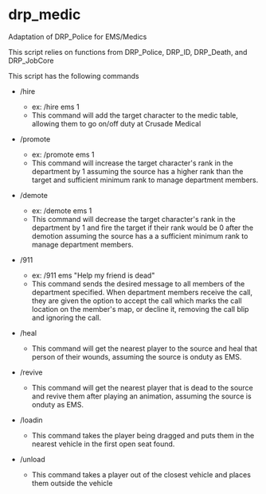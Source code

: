 # drp_medic
Adaptation of DRP_Police for EMS/Medics

This script relies on functions from DRP_Police, DRP_ID, DRP_Death, and DRP_JobCore  
  
This script has the following commands  
  - /hire <department> <charid>  
    - ex: /hire ems 1  
    - This command will add the target character to the medic table, allowing them to go on/off duty at Crusade Medical  
      
  - /promote <department> <charid>  
    - ex: /promote ems 1  
    - This command will increase the target character's rank in the department by 1 assuming the source has a higher rank than the target and sufficient minimum rank to manage department members.  
    
  - /demote <department> <charid>  
    - ex: /demote ems 1  
    - This command will decrease the target character's rank in the department by 1 and fire the target if their rank would be 0 after the demotion assuming the source has a a sufficient minimum rank to manage department members.  
      
  - /911 <department> <message>  
    - ex: /911 ems "Help my friend is dead"  
    - This command sends the desired message to all members of the department specified. When department members receive the call, they are given the option to accept the call which marks the call location on the member's map, or decline it, removing the call blip and ignoring the call.  
    
  - /heal  
    - This command will get the nearest player to the source and heal that person of their wounds, assuming the source is onduty as EMS.  
      
  - /revive  
    - This command will get the nearest player that is dead to the source and revive them after playing an animation, assuming the source is onduty as EMS.  
      
  - /loadin
    - This command takes the player being dragged and puts them in the nearest vehicle in the first open seat found.  
      
  - /unload
    - This command takes a player out of the closest vehicle and places them outside the vehicle
    
